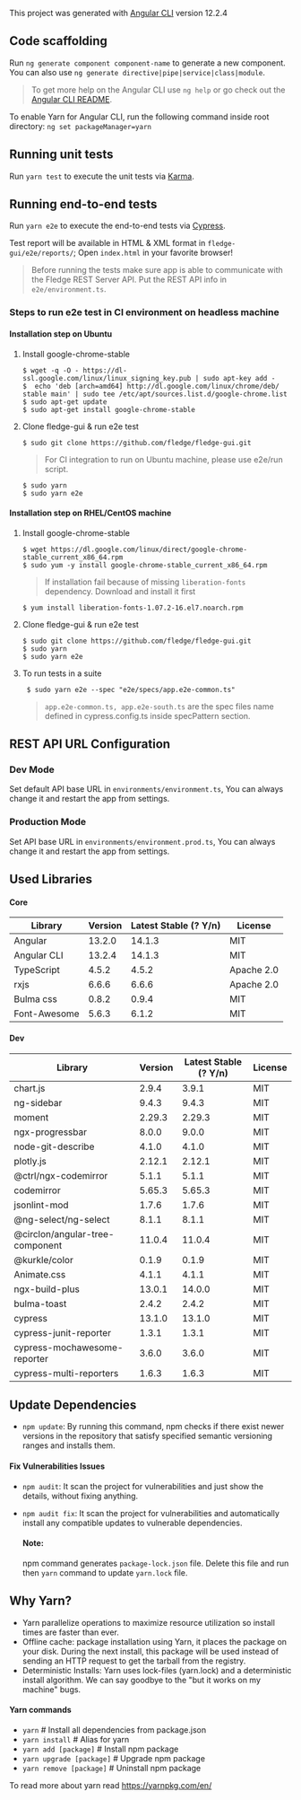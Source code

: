 This project was generated with [Angular CLI](https://github.com/angular/angular-cli) version 12.2.4

## Code scaffolding

Run `ng generate component component-name` to generate a new component. You can also use `ng generate directive|pipe|service|class|module`.

> To get more help on the Angular CLI use `ng help` or go check out the [Angular CLI README](https://github.com/angular/angular-cli/blob/master/README.md).

To enable Yarn for Angular CLI, run the following command inside root directory:
`ng set packageManager=yarn`

## Running unit tests

Run `yarn test` to execute the unit tests via [Karma](https://karma-runner.github.io).

## Running end-to-end tests

Run `yarn e2e` to execute the end-to-end tests via [Cypress](https://www.cypress.io/).

Test report will be available in HTML & XML format in `fledge-gui/e2e/reports/`; Open `index.html` in your favorite browser!

> Before running the tests make sure app is able to communicate with the Fledge REST Server API. Put the REST API info in `e2e/environment.ts`.

### Steps to run e2e test in CI environment on headless machine

#### Installation step on Ubuntu

1. Install google-chrome-stable

   ```
   $ wget -q -O - https://dl-ssl.google.com/linux/linux_signing_key.pub | sudo apt-key add -
   $  echo 'deb [arch=amd64] http://dl.google.com/linux/chrome/deb/ stable main' | sudo tee /etc/apt/sources.list.d/google-chrome.list
   $ sudo apt-get update
   $ sudo apt-get install google-chrome-stable
   ```

2. Clone fledge-gui & run e2e test
   ```
   $ sudo git clone https://github.com/fledge/fledge-gui.git
   ```
   > For CI integration to run on Ubuntu machine, please use e2e/run script.
   
   ```
   $ sudo yarn
   $ sudo yarn e2e
   ```

#### Installation step on RHEL/CentOS machine

1. Install google-chrome-stable

   ```
   $ wget https://dl.google.com/linux/direct/google-chrome-stable_current_x86_64.rpm
   $ sudo yum -y install google-chrome-stable_current_x86_64.rpm
   ```

   > If installation fail because of missing `liberation-fonts` dependency. Download and install it first

   ```
   $ yum install liberation-fonts-1.07.2-16.el7.noarch.rpm
   ```

2. Clone fledge-gui & run e2e test

   ```
   $ sudo git clone https://github.com/fledge/fledge-gui.git
   $ sudo yarn
   $ sudo yarn e2e
   ```

3. To run tests in a suite

   ```
    $ sudo yarn e2e --spec "e2e/specs/app.e2e-common.ts"
   ```

   > `app.e2e-common.ts, app.e2e-south.ts` are the spec files name defined in cypress.config.ts inside specPattern section.

## REST API URL Configuration

### Dev Mode

Set default API base URL in `environments/environment.ts`, You can always change it and restart the app from settings.

### Production Mode

Set API base URL in `environments/environment.prod.ts`, You can always change it and restart the app from settings.

## Used Libraries

#### Core

| Library      | Version | Latest Stable (? Y/n) | License    |
| ------------ | ------- | --------------------- | ---------- |
| Angular      | 13.2.0  | 14.1.3                | MIT        |
| Angular CLI  | 13.2.4  | 14.1.3                | MIT        |
| TypeScript   | 4.5.2   | 4.5.2                 | Apache 2.0 |
| rxjs         | 6.6.6   | 6.6.6                 | Apache 2.0 |
| Bulma css    | 0.8.2   | 0.9.4                 | MIT        |
| Font-Awesome | 5.6.3   | 6.1.2                 | MIT        |

#### Dev

| Library                         | Version | Latest Stable (? Y/n) | License |
| ------------------------------- | ------- | --------------------- | ------- |
| chart.js                        | 2.9.4   | 3.9.1                 | MIT     |
| ng-sidebar                      | 9.4.3   | 9.4.3                 | MIT     |
| moment                          | 2.29.3  | 2.29.3                | MIT     |
| ngx-progressbar                 | 8.0.0   | 9.0.0                 | MIT     |
| node-git-describe               | 4.1.0   | 4.1.0                 | MIT     |
| plotly.js                       | 2.12.1  | 2.12.1                | MIT     |
| @ctrl/ngx-codemirror            | 5.1.1   | 5.1.1                 | MIT     |
| codemirror                      | 5.65.3  | 5.65.3                | MIT     |
| jsonlint-mod                    | 1.7.6   | 1.7.6                 | MIT     |
| @ng-select/ng-select            | 8.1.1   | 8.1.1                 | MIT     |
| @circlon/angular-tree-component | 11.0.4  | 11.0.4                | MIT     |
| @kurkle/color                   | 0.1.9   | 0.1.9                 | MIT     |
| Animate.css                     | 4.1.1   | 4.1.1                 | MIT     |
| ngx-build-plus                  | 13.0.1  | 14.0.0                | MIT     |
| bulma-toast                     | 2.4.2   | 2.4.2                 | MIT     |
| cypress                         | 13.1.0  | 13.1.0                | MIT     |
| cypress-junit-reporter          | 1.3.1   | 1.3.1                 | MIT     |
| cypress-mochawesome-reporter    | 3.6.0   | 3.6.0                 | MIT     |
| cypress-multi-reporters         | 1.6.3   | 1.6.3                 | MIT     |

## Update Dependencies

- `npm update`: By running this command, npm checks if there exist newer versions in the repository that satisfy specified semantic versioning ranges and installs them.

#### Fix Vulnerabilities Issues

- `npm audit`: It scan the project for vulnerabilities and just show the details, without fixing anything.

- `npm audit fix`: It scan the project for vulnerabilities and automatically install any compatible updates to vulnerable dependencies.

  #### Note:

  npm command generates `package-lock.json` file. Delete this file and run then `yarn` command to update `yarn.lock` file.

## Why Yarn?

- Yarn parallelize operations to maximize resource utilization so install times are faster than ever.
- Offline cache: package installation using Yarn, it places the package on your disk. During the next install, this package will be used instead of sending an HTTP request to get the tarball from the registry.
- Deterministic Installs: Yarn uses lock-files (yarn.lock) and a deterministic install algorithm. We can say goodbye to the "but it works on my machine" bugs.

#### Yarn commands

- `yarn` # Install all dependencies from package.json
- `yarn install` # Alias for yarn
- `yarn add [package]` # Install npm package
- `yarn upgrade [package]` # Upgrade npm package
- `yarn remove [package]` # Uninstall npm package

To read more about yarn read https://yarnpkg.com/en/
